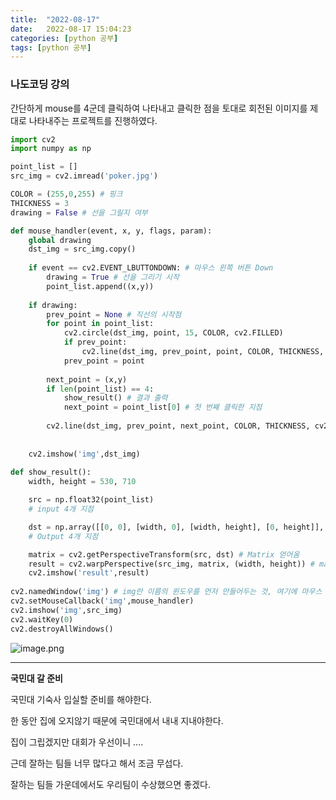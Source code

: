 ```yaml
---
title:  "2022-08-17"
date:   2022-08-17 15:04:23
categories: [python 공부]
tags: [python 공부]
---
```


### 나도코딩 강의

간단하게 mouse를 4군데 클릭하여 나타내고 클릭한 점을 토대로 회전된 이미지를 제대로 나타내주는 프로젝트를 진행하였다.


``` python
import cv2
import numpy as np

point_list = []
src_img = cv2.imread('poker.jpg')

COLOR = (255,0,255) # 핑크
THICKNESS = 3
drawing = False # 선을 그릴지 여부

def mouse_handler(event, x, y, flags, param):
    global drawing
    dst_img = src_img.copy()
    
    if event == cv2.EVENT_LBUTTONDOWN: # 마우스 왼쪽 버튼 Down
        drawing = True # 선을 그리기 시작
        point_list.append((x,y))
    
    if drawing:
        prev_point = None # 직선의 시작점
        for point in point_list:
            cv2.circle(dst_img, point, 15, COLOR, cv2.FILLED)
            if prev_point:
                cv2.line(dst_img, prev_point, point, COLOR, THICKNESS, cv2.LINE_AA)
            prev_point = point
        
        next_point = (x,y)
        if len(point_list) == 4:
            show_result() # 결과 출력
            next_point = point_list[0] # 첫 번째 클릭한 지점
        
        cv2.line(dst_img, prev_point, next_point, COLOR, THICKNESS, cv2.LINE_AA)
       
        
    cv2.imshow('img',dst_img)
        
def show_result():
    width, height = 530, 710 

    src = np.float32(point_list)
    # input 4개 지점

    dst = np.array([[0, 0], [width, 0], [width, height], [0, height]], dtype=np.float32)
    # Output 4개 지점

    matrix = cv2.getPerspectiveTransform(src, dst) # Matrix 얻어옴
    result = cv2.warpPerspective(src_img, matrix, (width, height)) # matrx 대로 변환을 함
    cv2.imshow('result',result)
        
cv2.namedWindow('img') # img란 이름의 윈도우를 먼저 만들어두는 것, 여기에 마우스 이벤트를 처리하기 위한 핸들러 적용
cv2.setMouseCallback('img',mouse_handler)
cv2.imshow('img',src_img)
cv2.waitKey(0)
cv2.destroyAllWindows()
```

![image.png](../../images/081701.png)

---

**국민대 갈 준비**

국민대 기숙사 입실할 준비를 해야한다.

한 동안 집에 오지않기 때문에 국민대에서 내내 지내야한다.

집이 그립겠지만 대회가 우선이니 ....

근데 잘하는 팀들 너무 많다고 해서 조금 무섭다.

잘하는 팀들 가운데에서도 우리팀이 수상했으면 좋겠다.
